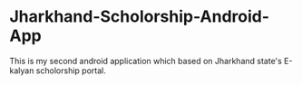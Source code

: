# Jharkhand-Scholorship-Android-App
This is my second android application which based on Jharkhand state's E-kalyan scholorship portal.
